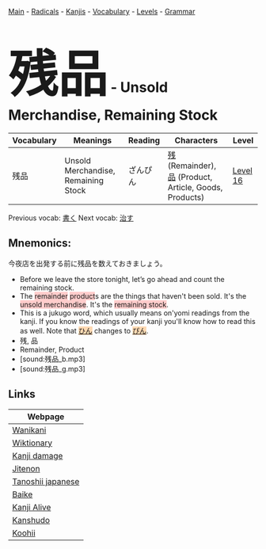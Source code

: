 <style> bigfont {font-size: 100px}</style>
[Main](../README.md) -
[Radicals](../radicals.md) -
[Kanjis](../kanjis.md) -
[Vocabulary](../vocabulary.md) -
[Levels](../levels.md) -
[Grammar](../grammar.md)
# <bigfont> 残品</bigfont> - Unsold Merchandise, Remaining Stock 

| Vocabulary | Meanings | Reading | Characters | Level |
| --- | --- | --- | --- | --- |
| 残品 | Unsold Merchandise, Remaining Stock | ざんぴん |  [残](../kanjis/残.md) (Remainder), [品](../kanjis/品.md) (Product, Article, Goods, Products) | [Level 16](../levels/wk_level16.md) |

Previous vocab: [書く](書く.md) Next vocab: [治す](治す.md) 

## Mnemonics:
今夜店を出発する前に残品を数えておきましょう。
* Before we leave the store tonight, let’s go ahead and count the remaining stock.
* The <span style="background-color:#ffcccb"> remainder</span> <span style="background-color:#ffcccb"> product</span>s are the things that haven't been sold. It's the <span style="background-color:#ffcccb"> unsold merchandise</span>. It's the <span style="background-color:#ffcccb"> remaining stock</span>.
* This is a jukugo word, which usually means on'yomi readings from the kanji. If you know the readings of your kanji you'll know how to read this as well. Note that <span style="background-color:#fed8b1"> [ひん](https://jisho.org/search/ひん)</span> changes to <span style="background-color:#fed8b1"> [ぴん](https://jisho.org/search/ぴん)</span>.
* 残, 品
* Remainder, Product
* [sound:残品_b.mp3]
* [sound:残品_g.mp3]


## Links 

| Webpage |
| --- |
| [Wanikani          ](https://www.wanikani.com/kanji/残品) |
| [Wiktionary        ](https://en.wiktionary.org/wiki/残品) |
| [Kanji damage      ](http://www.kanjidamage.com/kanji/search?utf8=✓&q=残品) |
| [Jitenon           ](https://jitenon.com/kanji/残品) |
| [Tanoshii japanese ](https://www.tanoshiijapanese.com/dictionary/kanji.cfm?k=残品) |
| [Baike             ](https://baike.baidu.com/item/残品) |
| [Kanji Alive       ](https://app.kanjialive.com/残品) |
| [Kanshudo          ](https://www.kanshudo.com/searchmn?q=残品) |
| [Koohii            ](https://kanji.koohii.com/study/kanji/残品) |
